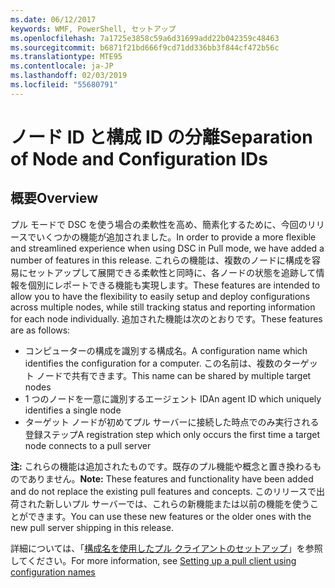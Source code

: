 ```yaml
---
ms.date: 06/12/2017
keywords: WMF, PowerShell, セットアップ
ms.openlocfilehash: 7a1725e3858c59a6d31699add22b042359c48463
ms.sourcegitcommit: b6871f21bd666f9cd71dd336bb3f844cf472b56c
ms.translationtype: MTE95
ms.contentlocale: ja-JP
ms.lasthandoff: 02/03/2019
ms.locfileid: "55680791"
---
```

# <a name="separation-of-node-and-configuration-ids"></a><span data-ttu-id="957e6-102">ノード ID と構成 ID の分離</span><span class="sxs-lookup"><span data-stu-id="957e6-102">Separation of Node and Configuration IDs</span></span>

## <a name="overview"></a><span data-ttu-id="957e6-103">概要</span><span class="sxs-lookup"><span data-stu-id="957e6-103">Overview</span></span>

<span data-ttu-id="957e6-104">プル モードで DSC を使う場合の柔軟性を高め、簡素化するために、今回のリリースでいくつかの機能が追加されました。</span><span class="sxs-lookup"><span data-stu-id="957e6-104">In order to provide a more flexible and streamlined experience when using DSC in Pull mode, we have added a number of features in this release.</span></span> <span data-ttu-id="957e6-105">これらの機能は、複数のノードに構成を容易にセットアップして展開できる柔軟性と同時に、各ノードの状態を追跡して情報を個別にレポートできる機能も実現します。</span><span class="sxs-lookup"><span data-stu-id="957e6-105">These features are intended to allow you to have the flexibility to easily setup and deploy configurations across multiple nodes, while still tracking status and reporting information for each node individually.</span></span>
<span data-ttu-id="957e6-106">追加された機能は次のとおりです。</span><span class="sxs-lookup"><span data-stu-id="957e6-106">These features are as follows:</span></span>

* <span data-ttu-id="957e6-107">コンピューターの構成を識別する構成名。</span><span class="sxs-lookup"><span data-stu-id="957e6-107">A configuration name which identifies the configuration for a computer.</span></span> <span data-ttu-id="957e6-108">この名前は、複数のターゲット ノードで共有できます。</span><span class="sxs-lookup"><span data-stu-id="957e6-108">This name can be shared by multiple target nodes</span></span>
* <span data-ttu-id="957e6-109">1 つのノードを一意に識別するエージェント ID</span><span class="sxs-lookup"><span data-stu-id="957e6-109">An agent ID which uniquely identifies a single node</span></span>
* <span data-ttu-id="957e6-110">ターゲット ノードが初めてプル サーバーに接続した時点でのみ実行される登録ステップ</span><span class="sxs-lookup"><span data-stu-id="957e6-110">A registration step which only occurs the first time a target node connects to a pull server</span></span>

<span data-ttu-id="957e6-111">**注:** これらの機能は追加されたものです。既存のプル機能や概念と置き換わるものでありません。</span><span class="sxs-lookup"><span data-stu-id="957e6-111">**Note:** These features and functionality have been added and do not replace the existing pull features and concepts.</span></span> <span data-ttu-id="957e6-112">このリリースで出荷された新しいプル サーバーでは、これらの新機能または以前の機能を使うことができます。</span><span class="sxs-lookup"><span data-stu-id="957e6-112">You can use these new features or the older ones with the new pull server shipping in this release.</span></span>

<span data-ttu-id="957e6-113">詳細については、「[構成名を使用したプル クライアントのセットアップ](https://msdn.microsoft.com/powershell/dsc/pullclientconfignames)」を参照してください。</span><span class="sxs-lookup"><span data-stu-id="957e6-113">For more information, see [Setting up a pull client using configuration names](https://msdn.microsoft.com/powershell/dsc/pullclientconfignames)</span></span>

